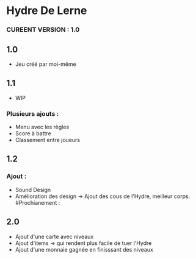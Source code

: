# Hydre De Lerne
### CUREENT VERSION : 1.0
## 1.0
* Jeu créé par moi-même 
## 1.1
* WIP 
### Plusieurs ajouts :
* Menu avec les règles
* Score à battre
* Classement entre joueurs
## 1.2
### Ajout :
* Sound Design
* Amélioration des design -> Ajout des cous de l'Hydre, meilleur corps.
#Prochianement : 
## 2.0 
* Ajout d'une carte avec niveaux
* Ajout d'items -> qui rendent plus facile de tuer l'Hydre
* Ajout d'une monnaie gagnée en finisssant des niveaux

